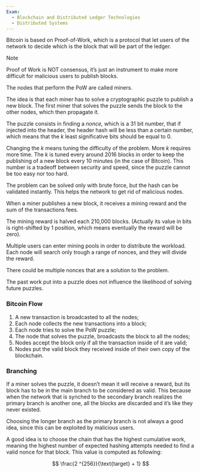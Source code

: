 ```yaml
---
Exam:
  - Blockchain and Distributed Ledger Technologies
  - Distributed Systems
---
```

Bitcoin is based on Proof-of-Work, which is a protocol that let users of the network to decide which is the block that will be part of the ledger.
> [!Note]
Proof of Work is NOT consensus, it’s just an instrument to make more difficult for malicious users to publish blocks.

The nodes that perform the PoW are called miners.

The idea is that each miner has to solve a cryptographic puzzle to publish a new block. The first miner that solves the puzzle sends the block to the other nodes, which then propagate it.

The puzzle consists in finding a _nonce,_ which is a 31 bit number, that if injected into the header, the header hash will be less than a certain number, which means that the $k$ least significative bits should be equal to $0$.

Changing the $k$ means tuning the difficulty of the problem. More $k$ requires more time. The $k$ is tuned every around $2016$ blocks in order to keep the publishing of a new block every 10 minutes (in the case of Bitcoin). This number is a tradeoff between security and speed, since the puzzle cannot be too easy nor too hard.

The problem can be solved only with brute force, but the hash can be validated instantly. This helps the network to get rid of malicious nodes.

When a miner publishes a new block, it receives a mining reward and the sum of the transactions fees.

The mining reward is halved each 210,000 blocks. (Actually its value in bits is right-shifted by 1 position, which means eventually the reward will be zero).

Multiple users can enter mining pools in order to distribute the workload. Each node will search only trough a range of nonces, and they will divide the reward.

There could be multiple nonces that are a solution to the problem.

The past work put into a puzzle does not influence the likelihood of solving future puzzles.

### Bitcoin Flow
1. A new transaction is broadcasted to all the nodes;
2. Each node collects the new transactions into a block;
3. Each node tries to solve the PoW puzzle;
4. The node that solves the puzzle, broadcasts the block to all the nodes;
5. Nodes accept the block only if all the transaction inside of it are valid;
6. Nodes put the valid block they received inside of their own copy of the blockchain.

### Branching
If a miner solves the puzzle, it doesn’t mean it will receive a reward, but its block has to be in the main branch to be considered as valid. This because when the network that is synched to the secondary branch realizes the primary branch is another one, all the blocks are discarded and it’s like they never existed.

Choosing the longer branch as the primary branch is not always a good idea, since this can be exploited by malicious users.

A good idea is to choose the chain that has the highest cumulative work, meaning the highest number of expected hashing attempts needed to find a valid nonce for that block. This value is computed as following:

$$ \frac{2 ^{256}}{\text{target} + 1} $$